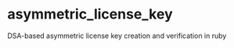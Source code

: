 asymmetric_license_key
======================

DSA-based asymmetric license key creation and verification in ruby
